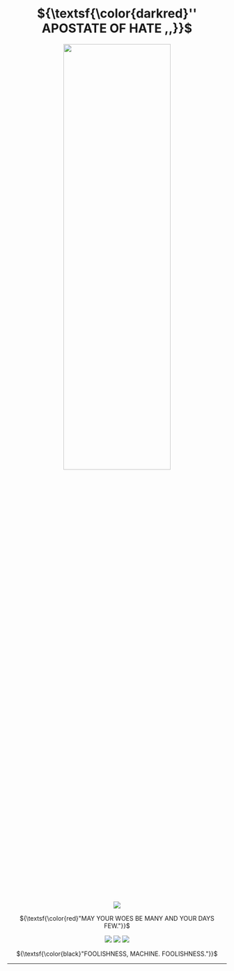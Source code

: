 <div align="center">

# ${\textsf{\color{darkred}'' APOSTATE OF HATE ,,}}$
  
<img src="https://github.com/user-attachments/assets/36cf4180-8310-4ea4-9359-2d49c1984ed3" width="70%" height="50%"> 
  
![](https://komarev.com/ghpvc/?username=4ykai&color=c10f37&style=plastic&label=MORTALS) 

${\textsf{\color{red}"MAY YOUR WOES BE MANY AND YOUR DAYS FEW."}}$

<img src="https://64.media.tumblr.com/753498669013dd9bbe9a3b5ce889abba/bf1345544dee4f45-03/s100x200/03296eb4499229a79af184485083d24c666ea9e8.gifv"> <img src="https://64.media.tumblr.com/580551f263f71207a8b80cd5c83b3542/bf1345544dee4f45-b0/s100x200/313713988264ee870de10ae1c310f3a176d96b3f.gifv"> <img src="https://64.media.tumblr.com/6755801bfccd89844526a377e945109d/bf1345544dee4f45-41/s100x200/087265bcb1189861fad3cc34dbb7806df20cd5e5.gifv">

${\textsf{\color{black}"FOOLISHNESS, MACHINE. FOOLISHNESS."}}$

---
